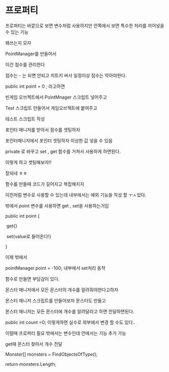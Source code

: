 # 프로퍼티

프로퍼티는 바깥으로 보면 변수처럼 사용하지만 안쪽에서 보면 특수한 처리를 끼어넣을 수 있는 기능



왜쓰는지 모자



PointManager를 만들어서

이건 점수를 관리한다 



점수는 - 는 되면 안되고 치트키 써서 일정이상 점수는 막아야한다.



public int point = 0 ; 라고하면



빈게임 오브젝트에서 PointMnager 스크립트 넣어주고



Test 스크립트 만들어서 게임오브젝트에 붙여주고

테스트 스크립트 작성



포인터 매니저를 받아서 점수를 셋팅하자



포인터매니저에서 포인터 셋팅하자 이상한 값 넣을 수 있음



private 로 바꾸고 set , get 함수를 거쳐서 사용하게 하면된다.



이렇게 하고 셋팅해보자!!

잘되네 ㅎㅎ



함수를 만들때 코드가 길어지고 복잡해지지

이전처럼 변수로 사용할 수 있는데 내부에서는 예외 기능을 작성 할 ㅜㅅ있다.



밖에서 point 변수를 사용하면 get , set을 사용하는거임

public int point {

​	get{}

​	set{value로 들어온다!}

}

이제 밖에서

pointManager.point = -100; 내부에서 set처리 동작



함수로 만들면 부담감이 있다.



몬스터 매니저에서 모든 몬스터의 개수를 알려줘야한다고하자



몬스터 매니저 스크립트를 만들어보자 몬스터도 만들고



몬스터 매니저는 모든 몬스터에 개수를 알려달라고 하면 전달하면된다.



public int count =0; 이렇게하면 실수로 외부에서 변경 할 수도 있다..

이럴때 프로퍼티 필요 밖에서는 변수인데 안에서는 기능 추가 가능



get때 몬스터 찾아서 개수 전달

Monster[] monsters = FindObjectsOfType<Monster>();

return monsters.Length;





